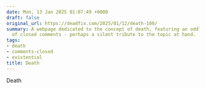 ```yaml
---
date: Mon, 13 Jan 2025 01:07:49 +0000
draft: false
original_url: https://deadfix.com/2025/01/12/death-100/
summary: A webpage dedicated to the concept of death, featuring an oddly endless refrain
  of closed comments - perhaps a silent tribute to the topic at hand.
tags:
- death
- comments-closed
- existential
title: Death
---
```


Death